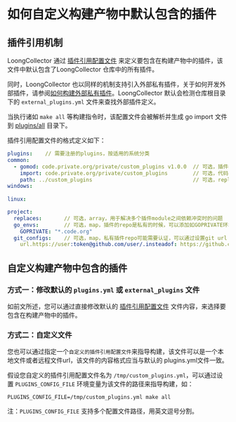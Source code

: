 # 如何自定义构建产物中默认包含的插件

## 插件引用机制

LoongCollector 通过 [插件引用配置文件](https://github.com/alibaba/loongcollector/blob/main/plugins.yml) 来定义要包含在构建产物中的插件，该文件中默认包含了LoongCollector 仓库中的所有插件。

同时，LoongCollector 也以同样的机制支持引入外部私有插件，关于如何开发外部插件，请参阅[如何构建外部私有插件](how-to-write-external-plugins.md)。LoongCollector 默认会检测仓库根目录下的 `external_plugins.yml` 文件来查找外部插件定义。

当执行诸如 `make all` 等构建指令时，该配置文件会被解析并生成 go import 文件到 [plugins/all](https://github.com/alibaba/loongcollector/tree/main/plugins/all) 目录下。

插件引用配置文件的格式定义如下：

```yaml
plugins:    // 需要注册的plugins，按适用的系统分类
common:
  - gomod: code.private.org/private/custom_plugins v1.0.0  // 可选，插件module，仅针对外部插件
    import: code.private.org/private/custom_plugins        // 可选，代码中import的package路径
    path: ../custom_plugins                                // 可选，replace 本地路径，用于调试
windows:
  
linux:

project:
  replaces:       // 可选，array，用于解决多个插件module之间依赖冲突时的问题
  go_envs:        // 可选，map，插件的repo是私有的时候，可以添加如GOPRIVATE环境等设置
    GOPRIVATE: "*.code.org"
  git_configs:    // 可选，map，私有插件repo可能需要认证，可以通过设置git url insteadof调整
    url.https://user:token@github.com/user/.insteadof: https://github.com/user/
```

## 自定义构建产物中包含的插件

### 方式一：修改默认的 `plugins.yml` 或 `external_plugins` 文件

如前文所述，您可以通过直接修改默认的 [插件引用配置文件](https://github.com/alibaba/loongcollector/blob/main/plugins.yml) 文件内容，来选择要包含在构建产物中的插件。

### 方式二：自定义文件

您也可以通过指定一个`自定义的插件引用配置文件`来指导构建，该文件可以是一个本地文件或者远程文件url，该文件的内容格式应当与默认的 plugins.yml文件一致。

假设您自定义的插件引用配置文件名为 `/tmp/custom_plugins.yml`，可以通过设置 `PLUGINS_CONFIG_FILE` 环境变量为该文件的路径来指导构建，如：

```shell
PLUGINS_CONFIG_FILE=/tmp/custom_plugins.yml make all
```

注：`PLUGINS_CONFIG_FILE` 支持多个配置文件路径，用英文逗号分割。
